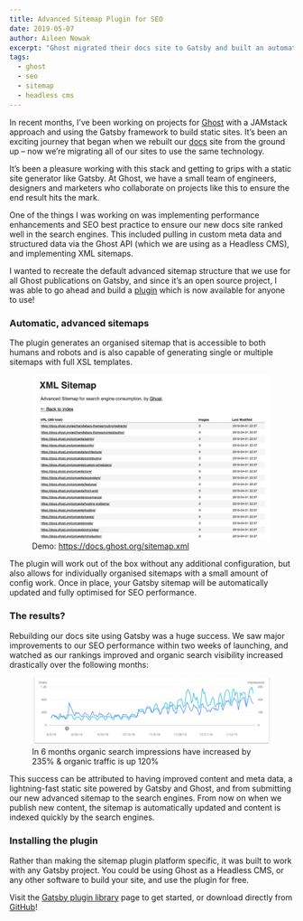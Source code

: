 ```yaml
---
title: Advanced Sitemap Plugin for SEO
date: 2019-05-07
author: Aileen Nowak
excerpt: "Ghost migrated their docs site to Gatsby and built an automatic XML sitemap plugin which is now open source and available for anyone to use!"
tags:
  - ghost
  - seo
  - sitemap
  - headless cms
---
```


In recent months, I’ve been working on projects for [Ghost](https://ghost.org/) with a JAMstack approach and using the Gatsby framework to build static sites. It’s been an exciting journey that began when we rebuilt our [docs](https://docs.ghost.org/) site from the ground up – now we’re migrating all of our sites to use the same technology.

It’s been a pleasure working with this stack and getting to grips with a static site generator like Gatsby. At Ghost, we have a small team of engineers, designers and marketers who collaborate on projects like this to ensure the end result hits the mark.

One of the things I was working on was implementing performance enhancements and SEO best practice to ensure our new docs site ranked well in the search engines. This included pulling in custom meta data and structured data via the Ghost API (which we are using as a Headless CMS), and implementing XML sitemaps.

I wanted to recreate the default advanced sitemap structure that we use for all Ghost publications on Gatsby, and since it’s an open source project, I was able to go ahead and build a [plugin](https://www.gatsbyjs.org/packages/gatsby-plugin-advanced-sitemap/?=sitemap) which is now available for anyone to use!

### Automatic, advanced sitemaps

The plugin generates an organised sitemap that is accessible to both humans and robots and is also capable of generating single or multiple sitemaps with full XSL templates.

<figure>
  <img alt="Advanced sitemaps" src="./images/advanced_sitemaps.png" />
  <figcaption>
    Demo: <a href="https://docs.ghost.org/sitemap.xml">https://docs.ghost.org/sitemap.xml</a>
  </figcaption>
</figure>

The plugin will work out of the box without any additional configuration, but also allows for individually organised sitemaps with a small amount of config work. Once in place, your Gatsby sitemap will be automatically updated and fully optimised for SEO performance.

### The results?

Rebuilding our docs site using Gatsby was a huge success. We saw major improvements to our SEO performance within two weeks of launching, and watched as our rankings improved and organic search visibility increased drastically over the following months:

<figure>
  <img alt="SEO performance" src="./images/seo_results.png" />
  <figcaption>
    In 6 months organic search impressions have increased by 235% & organic traffic is up 120%
  </figcaption>
</figure>

This success can be attributed to having improved content and meta data, a lightning-fast static site powered by Gatsby and Ghost, and from submitting our new advanced sitemap to the search engines. From now on when we publish new content, the sitemap is automatically updated and content is indexed quickly by the search engines.

### Installing the plugin

Rather than making the sitemap plugin platform specific, it was built to work with any Gatsby project. You could be using Ghost as a Headless CMS, or any other software to build your site, and use the plugin for free.

<pullquote>
  Visit the <a href="https://www.gatsbyjs.org/packages/gatsby-plugin-advanced-sitemap/?=sitemap">Gatsby plugin library</a> page to get started, or download directly from <a href="https://github.com/tryghost/gatsby-plugin-advanced-sitemap">GitHub</a>!
</pullquote>
